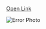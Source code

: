 [Open Link](https://aliyev-avaz.github.io/)

![Error Photo](https://aliyev-avaz.github.io/index_files/image002.png)
